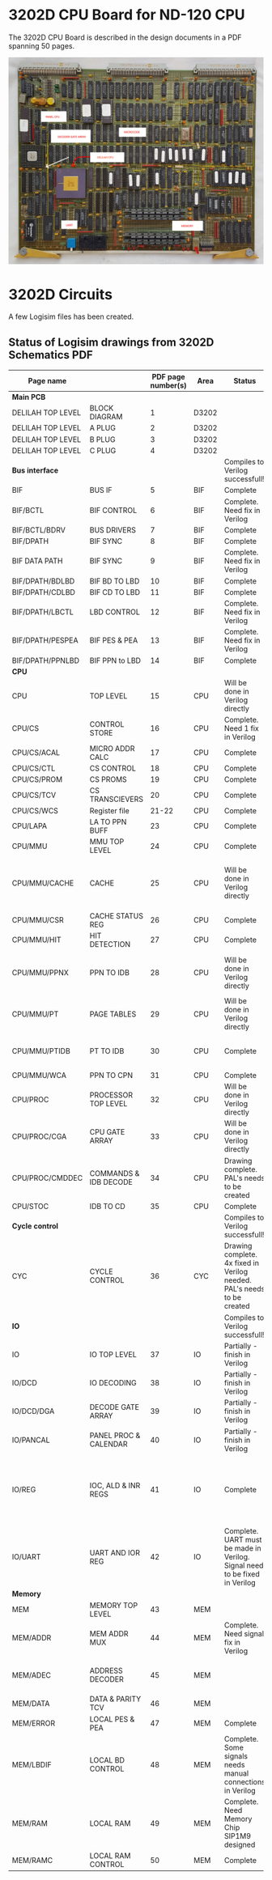 # 3202D CPU Board for ND-120 CPU #

The 3202D CPU Board is described in the design documents in a PDF spanning 50 pages.

![Photo of 3202D board](3202D-Photo.PNG)

# 3202D Circuits #

A few Logisim files has been created.

## Status of Logisim drawings from 3202D Schematics PDF ##

| Page name         |                       | PDF page number(s) | Area         | Status                                      | Comment                                                                 |
|-------------------|-----------------------|--------------------|--------------|---------------------------------------------|-------------------------------------------------------------------------|
| **Main PCB**                              |
| DELILAH TOP LEVEL | BLOCK DIAGRAM         | 1                  | D3202        |                                             | Combines CYC + CPU + BIF + IO + MEM |
| DELILAH TOP LEVEL | A PLUG                | 2                  | D3202        |                                             |
| DELILAH TOP LEVEL | B PLUG                | 3                  | D3202        |
| DELILAH TOP LEVEL | C PLUG                | 4                  | D3202        |
| **Bus interface** |                       |                    |              | Compiles to Verilog successfull!            |
| BIF               | BUS IF                | 5                  | BIF          | Complete                                    |
| BIF/BCTL          | BIF CONTROL           | 6                  | BIF          | Complete. Need fix in Verilog               | PAL 44801, 44401, 45001
| BIF/BCTL/BDRV     | BUS DRIVERS           | 7                  | BIF          | Complete                                    |
| BIF/DPATH         | BIF SYNC              | 8                  | BIF          | Complete                                    |
| BIF DATA PATH     | BIF SYNC              | 9                  | BIF          | Complete. Need fix in Verilog               |
| BIF/DPATH/BDLBD   | BIF BD TO LBD         | 10                 | BIF          | Complete                                    |
| BIF/DPATH/CDLBD   | BIF CD TO LBD         | 11                 | BIF          | Complete                                    |
| BIF/DPATH/LBCTL   | LBD CONTROL           | 12                 | BIF          | Complete. Need fix in Verilog               | PAL 44302, 44303, 44304
| BIF/DPATH/PESPEA  | BIF PES & PEA         | 13                 | BIF          | Complete. Need fix in Verilog               |
| BIF/DPATH/PPNLBD  | BIF PPN to LBD        | 14                 | BIF          | Complete                                    |
| **CPU**
| CPU               | TOP LEVEL             | 15                 | CPU          | Will be done in Verilog directly            |
| CPU/CS            | CONTROL STORE         | 16                 | CPU          | Complete. Need 1 fix in Verilog             |
| CPU/CS/ACAL       | MICRO ADDR CALC       | 17                 | CPU          | Complete                                    |
| CPU/CS/CTL        | CS CONTROL            | 18                 | CPU          | Complete                                    |
| CPU/CS/PROM       | CS PROMS              | 19                 | CPU          | Complete                                    | Microcode EPROMS |
| CPU/CS/TCV        | CS TRANSCIEVERS       | 20                 | CPU          | Complete                                    |
| CPU/CS/WCS        | Register file         | 21-22              | CPU          | Complete                                    |
| CPU/LAPA          | LA TO PPN BUFF        | 23                 | CPU          | Complete                                    |
| CPU/MMU           | MMU TOP LEVEL         | 24                 | CPU          | Complete                                    | PAL 44306 |
| CPU/MMU/CACHE     | CACHE                 | 25                 | CPU          | Will be done in Verilog directly            | 4x TMM2018D_25(16K Static RAM) and 1x AM9150_20 (1024 x 4 High-Speed Static R/W RAM) |
| CPU/MMU/CSR       | CACHE STATUS REG      | 26                 | CPU          | Complete                                    |
| CPU/MMU/HIT       | HIT DETECTION         | 27                 | CPU          | Complete                                    |
| CPU/MMU/PPNX      | PPN TO IDB            | 28                 | CPU          | Will be done in Verilog directly            | Uses 2x SNx4LS245 Octal Bus Transceivers With 3-State Outputs  +  74LS244 |
| CPU/MMU/PT        | PAGE TABLES           | 29                 | CPU          | Will be done in Verilog directly            | 4x TMM2018D_25  (16K Static RAM) and 1x IMS1403_25 (16K x 1 Static RAM) |
| CPU/MMU/PTIDB     | PT TO IDB             | 30                 | CPU          | Complete                                    | Uses 2x SNx4LS245 Octal Bus Transceivers With 3-State Outputs |
| CPU/MMU/WCA       | PPN TO CPN            | 31                 | CPU          | Complete                                    |
| CPU/PROC          | PROCESSOR TOP LEVEL   | 32                 | CPU          | Will be done in Verilog directly            | 2x TMM2018D_25  (16K Static RAM)
| CPU/PROC/CGA      | CPU GATE ARRAY        | 33                 | CPU          | Will be done in Verilog directly            | DELILAH Circuits plugin |
| CPU/PROC/CMDDEC   | COMMANDS & IDB DECODE | 34                 | CPU          | Drawing complete. PAL's needs to be created | PAL 44407, 44608, 44511 |
| CPU/STOC          | IDB TO CD             | 35                 | CPU          | Complete                                    |
| **Cycle control** |                       |                    |              | Compiles to Verilog successfull!            |
| CYC               | CYCLE CONTROL         | 36                 | CYC          | Drawing complete. 4x fixed in Verilog needed. PAL's needs to be created |PAL 44404, 44403, 44601/44611, 44307
| **IO**            |                       |                    |              | Compiles to Verilog successfull!            |
| IO                | IO TOP LEVEL          | 37                 | IO           | Partially - finish in Verilog               |
| IO/DCD            | IO DECODING           | 38                 | IO           | Partially - finish in Verilog               |
| IO/DCD/DGA        | DECODE GATE ARRAY     | 39                 | IO           | Partially - finish in Verilog               | DECODE GATE ARRAY (DGA) Plugin |
| IO/PANCAL         | PANEL PROC & CALENDAR | 40                 | IO           | Partially - finish in Verilog               | PANEL CPU |
| IO/REG            | IOC, ALD & INR REGS   | 41                 | IO           | Complete                                    | ALD register has also STRAP 5-9info in IDB11-IDB8 (For reading ECO level) IDB4-6 has "Print level", 0b100 for version D. IDB7 has info on CX, 0=Enabled
| IO/UART           | UART AND IOR REG      | 42                 | IO           | Complete. UART must be made in Verilog. Signal need to be fixed in Verilog |
| **Memory**
| MEM               | MEMORY TOP LEVEL      | 43                 | MEM          |
| MEM/ADDR          | MEM ADDR MUX          | 44                 | MEM          | Complete. Need signal fix in Verilog        |
| MEM/ADEC          | ADDRESS DECODER       | 45                 | MEM          |   | PAL 44425/44445/44465, 44426/44446/44466, 44904 |
| MEM/DATA          | DATA & PARITY TCV     | 46                 | MEM          |   | PAL 45008
| MEM/ERROR         | LOCAL PES & PEA       | 47                 | MEM          | Complete                                    | PAL 45009
| MEM/LBDIF         | LOCAL BD CONTROL      | 48                 | MEM          | Complete. Some signals needs manual connections in Verilog | PAL 44310          |
| MEM/RAM           | LOCAL RAM             | 49                 | MEM          | Complete. Need Memory Chip SIP1M9 designed  | 3 Banks with 1 MegaWord RAM = 6MB |
| MEM/RAMC          | LOCAL RAM CONTROL     | 50                 | MEM          | Complete                                    | PAL 44803,44902                   |
